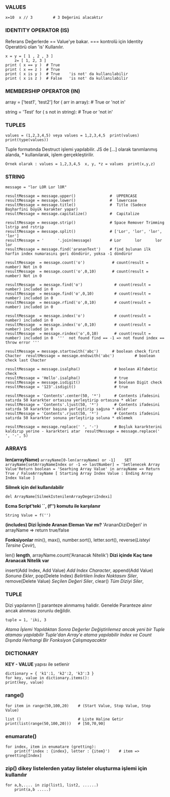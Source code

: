 
### VALUES
```x=10  x // 3         # 3 Değerini alacaktır```

### IDENTITY OPERATOR (IS)
Referans Değerlerde == Value'ye bakar. === kontrolü için Identity Operatörü olan 'is' Kullanılır.
```
x = y = [ 1 , 2 , 3 ]
    z= [ 1, 2, 3 ]
print ( x == y )  # True
print ( x == z )  # True
print ( x is y )  # True    'is not' da kullanılabilir
print ( x is z )  # False   'is not' da kullanılabilir
```
### MEMBERSHIP OPERATOR (IN)

array = ['test1', 'test2']
for ( arr in array):        # True  or 'not in'

string = 'Test'
for ( s not in string):     # True  or 'not in'

### TUPLES
``` 
values = (1,2,3,4,5) veya values = 1,2,3,4,5  print(values) print(type(values))
```
Tuple formatında Destruct işlemi yapılabilir. JS de [...] olarak tanımlanmış alanda, * kullanılarak, işlem gerçekleştirilir.
```
Örnek olarak : values = 1,2,3,4,5  x, y, *z = values  print(x,y,z)
```

### STRING
```
message = "lor LOR Lor lOR"
```

```
resultMessage = message.upper()               #  UPPERCASE  
resultMessage = message.lower()               #  lowercase
resultMessage = message.title()               #  Title (Sadece Başharfini büyük karakter yapar)
resultMessage = message.capitalize()          #  Capitalize
```

```
resultMessage = message.strip()               # Space Remover Trimming lstrip and rstrip
resultMessage = message.split()               # ['Lor', 'lor', 'lor', 'lor']
resultMessage = '      '.join(message)        # Lor      lor      lor      lor
resultMessage = message.find('arananText')    # find bulunan ilk harfin index numarasını geri döndürür, yoksa -1 döndürür
```

```
resultMessage  = message.count('o')            # count(result = number) Not in 0  
resultMessage  = message.count('o',0,10)       # count(result = number) Not in 0
```

```
resultMessage  = message.find('o')              # count(result = number) included in 0
resultMessage  = message.find('o',0,10)         # count(result = number) included in 0
resultMessage  = message.rfind('o',0,10)        # count(result = number) included in 0
```

```
resultMessage  = message.index('o')             # count(result = number) included in 0
resultMessage  = message.index('o',0,10)        # count(result = number) included in 0
resultMessage  = message.rindex('o',0,10)       # count(result = number) included in 0  '''  not found find == -1 => not found index == throw error '''
```

```
resultMessage = message.startswith('abc')      # boolean check first Chacter  resultMessage = message.endswith('abc')         # boolean check last Chacter
```

```
resultMessage = message.isalpha()               # boolean Alfabetic check
resultMessage = 'Hello'.isalpha()               # true
resultMessage = message.isdigit()               # boolean Digit check
resultMessage = '123'.isdigit()                 # true
```

```
resultMessage = 'Contents'.center(50, '*')      # Contents ifadesini satırda 50 kararkter ortasına yerleştirip ortasına * ekler  
resultMessage = 'Contents'.ljust(50, '*')       # Contents ifadesini satırda 50 kararkter başına yerleştirip sağına * ekler
resultMessage = 'Contents'.rjust(50, '*')       # Contents ifadesini satırda 50 kararkter sonuna yerleştirip soluna * eklemek
```

```
resultMessage = message.replace(' ', '-')       # Boşluk kararkterini kaldırıp yerine - kararkteri atar  resultMessage = message.replace(' ', '-', 5)
```

### ARRAYS         
 **len(arrayName)**
```arrayName[0-len(arrayName) or -1]    SET arrayName[setArrayNameIndex or -1 => lastNumber] = 'Setlenecek Array Value'Return boolean = 'Searhing Array Value' in arrayName => Return True / FalseArrayName [ Starting Array Index Value : Ending Array Index Value ]```

**Silmek için del kullanılabilir**
```
del ArrayName[SilmekIstenilenArrayDegeriIndexi]
```
**Ecma Script'teki ``, (f'') komutu ile karşılanır**
```
String Value = f('')
```
**(includes) Dizi İçinde Aranan Eleman Var mı?**
'ArananDiziDeğeri' in arrayName => return true/false

**Fonksiyonlar**
min(), max(), number.sort(), letter.sort(), 
reverse(*Listeyi Tersine Çevir*),

len() **length**, arrayName.count('Aranacak Nitelik') **Dizi içinde Kaç tane Aranacak Nitelik var**

insert(Add Index, Add Value) *Add Index Character*, append(Add Value) *Sonuna Ekler*, 
pop(Delete Index) *Belirtilen İndex Noktasını Siler*, remove(Delete Value) *Seçilen Değeri Siler*, clear() *Tüm Diziyi Siler*,

### TUPLE
Dizi yapılarının [] paranteze alınmamış halidir. Genelde Paranteze alınır ancak alınması zorunlu değildir.
```
tuple = 1, 'iki, 3
```
*Atama İşlemi Yapıldıktan Sonra Değerler Değiştirilemez ancak yeni bir Tuple ataması yapılabilir*
*Tuple'dan Array'e atama yapılabilir*
*Index ve Count Dışında Herhangi Bir Fonksiyon Çalışmayacaktır*

### DICTIONARY
**KEY - VALUE** yapısı ile setlenir
```
dictionary = { 'k1':1, 'k2':2, 'k3':3 }
for key, value in dictionary.items():
print(key, value)
```

### range()
```
for item in range(50,100,20)    # (Start Value, Stop Value, Step Value)

list ()                         # Liste Haline Getir
print(list(range(50,100,20)))   # [50,70,90]
```

### enumarate()
```
for index, item in enumatare (gretting):
    print(f'index : {index}, letter : {item}')    # item => greetting[Index]
```

### zip() dikey listelerden yatay listeler oluşturma işlemi için kullanılır
```
for a,b,.... in zip(list1, list2, ......)
    print(a,b .....)
```